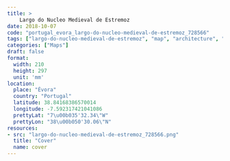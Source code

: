 ```yaml
---
title: > 
    Largo do Nucleo Medieval de Estremoz
date: 2018-10-07
code: "portugal_evora_largo-do-nucleo-medieval-de-estremoz_728566"
tags: ["largo-do-nucleo-medieval-de-estremoz", "map", "architecture", "buildings", "Évora", "Portugal"]
categories: ["Maps"]
draft: false
format:
  width: 210
  height: 297
  unit: 'mm'
location:
  place: "Évora"
  country: "Portugal"
  latitude: 38.84168386570014
  longitude: -7.592317421041086
  prettyLat: "7\u00b035'32.34\"W"
  prettyLon: "38\u00b050'30.06\"N"
resources:
- src: "largo-do-nucleo-medieval-de-estremoz_728566.png"
  title: "Cover"
  name: cover
---
```

